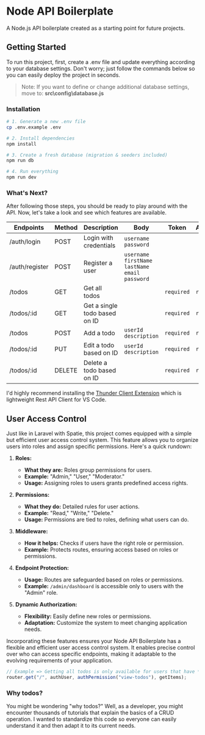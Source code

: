 # Node API Boilerplate

A Node.js API boilerplate created as a starting point for future projects.

## Getting Started

To run this project, first, create a .env file and update everything according to your database settings. Don't worry; just follow the commands below so you can easily deploy the project in seconds.

> Note: If you want to define or change additional database settings, move to: **src\config\database.js**

### Installation

```bash
# 1. Generate a new .env file
cp .env.example .env

# 2. Install dependencies
npm install

# 3. Create a fresh database (migration & seeders included)
npm run db

# 4. Run everything
npm run dev
```

### What's Next?

After following those steps, you should be ready to play around with the API. Now, let's take a look and see which features are available.

| Endpoints      | Method | Description                   | Body                                     | Token      | Authorization |
| -------------- | ------ | ----------------------------- | ---------------------------------------- | ---------- | ------------- |
| /auth/login    | POST   | Login with credentials        | `username` `password`                    |            |               |
| /auth/register | POST   | Register a user               | `username` `firstName` `lastName` `email` `password` |            |               |
| /todos         | GET    | Get all todos                 |                                          | `required` | `required`    |
| /todos/:id     | GET    | Get a single todo based on ID |                                          | `required` | `required`    |
| /todos         | POST   | Add a todo                    | `userId` `description`                   | `required` | `required`    |
| /todos/:id     | PUT    | Edit a todo based on ID       | `userId` `description`                   | `required` | `required`    |
| /todos/:id     | DELETE | Delete a todo based on ID     |                                          | `required` | `required`    |

I'd highly recommend installing the [Thunder Client Extension](https://marketplace.visualstudio.com/items?itemName=rangav.vscode-thunder-client) which is lightweight Rest API Client for VS Code.

## User Access Control

Just like in Laravel with Spatie, this project comes equipped with a simple but efficient user access control system. This feature allows you to organize users into roles and assign specific permissions. Here's a quick rundown:

1. **Roles:**

   - **What they are:** Roles group permissions for users.
   - **Example:** "Admin," "User," "Moderator."
   - **Usage:** Assigning roles to users grants predefined access rights.

2. **Permissions:**

   - **What they do:** Detailed rules for user actions.
   - **Example:** "Read," "Write," "Delete."
   - **Usage:** Permissions are tied to roles, defining what users can do.

3. **Middleware:**

   - **How it helps:** Checks if users have the right role or permission.
   - **Example:** Protects routes, ensuring access based on roles or permissions.

4. **Endpoint Protection:**

   - **Usage:** Routes are safeguarded based on roles or permissions.
   - **Example:** `/admin/dashboard` is accessible only to users with the "Admin" role.

5. **Dynamic Authorization:**
   - **Flexibility:** Easily define new roles or permissions.
   - **Adaptation:** Customize the system to meet changing application needs.

Incorporating these features ensures your Node API Boilerplate has a flexible and efficient user access control system. It enables precise control over who can access specific endpoints, making it adaptable to the evolving requirements of your application.

```js
// Example => Getting all todos is only available for users that have *view-todos* enabled
router.get("/", authUser, authPermission("view-todos"), getItems);
```

### Why todos?

You might be wondering "why todos?" Well, as a developer, you might encounter thousands of tutorials that explain the basics of a CRUD operation. I wanted to standardize this code so everyone can easily understand it and then adapt it to its current needs.
